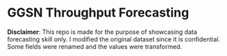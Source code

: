 # GGSN Throughput Forecasting

**Disclaimer**: This repo is made for the purpose of showcasing data forecasting skill only. I modified the original dataset since it is confidential. Some fields were renamed and the values were transformed.
